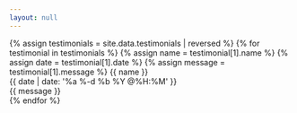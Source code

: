 ```yaml
---
layout: null
---
```

{% assign testimonials = site.data.testimonials | reversed %}
{% for testimonial in testimonials %}
  {% assign name = testimonial[1].name %}
  {% assign date = testimonial[1].date %}
  {% assign message = testimonial[1].message %}
  {{ name }}<br>
  {{ date | date: '%a %-d %b %Y @%H:%M' }}<br>
  {{ message }}<br>
{% endfor %}